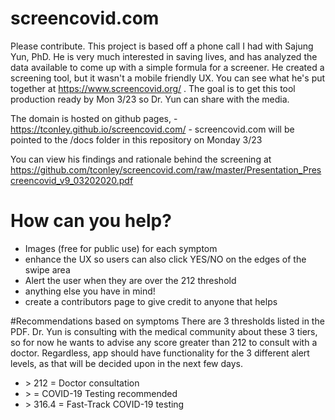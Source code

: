 # screencovid.com



Please contribute. This project is based off a phone call I had with Sajung Yun, PhD. He is very much interested in saving lives, and has analyzed the data available to come up with a simple formula for a screener.  He created a screening tool, but it wasn't a mobile friendly UX. You can see what he's put together at https://www.screencovid.org/ . The goal is to get this tool production ready by Mon 3/23 so Dr. Yun can share with the media. 

The domain is hosted on github pages, - https://tconley.github.io/screencovid.com/ - screencovid.com will be pointed to the /docs folder in this repository on Monday 3/23

You can view his findings and rationale behind the screening at https://github.com/tconley/screencovid.com/raw/master/Presentation_Prescreencovid_v9_03202020.pdf

# How can you help?
* Images (free for public use) for each symptom
* enhance the UX so users can also click YES/NO on the edges of the swipe area
* Alert the user when they are over the 212 threshold
* anything else you have in mind!
* create a contributors page to give credit to anyone that helps

#Recommendations based on symptoms
There are 3 thresholds listed in the PDF. Dr. Yun is consulting with the medical community about these 3 tiers, so for now he wants to advise any score greater than 212 to consult with a doctor.  Regardless, app should have functionality for the 3 different alert levels, as that will be decided upon in the next few days.
* \> 212 = Doctor consultation
* \> = COVID-19 Testing recommended
* \> 316.4 = Fast-Track COVID-19 testing

